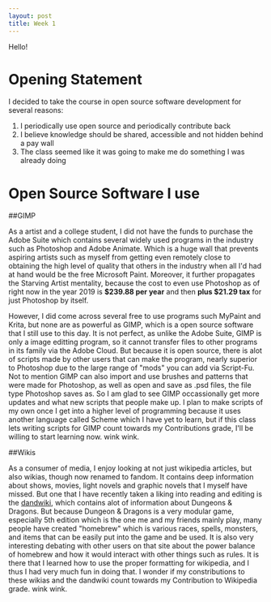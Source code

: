 ```yaml
---
layout: post
title: Week 1
---
```



Hello!

Opening Statement
======
I decided to take the course in open source software development for several reasons:
1. I periodically use open source and periodically contribute back
2. I believe knowledge should be shared, accessible and not hidden behind a pay wall
3. The class seemed like it was going to make me do something I was already doing

Open Source Software I use
======

##GIMP

As a artist and a college student, I did not have the funds to purchase the Adobe Suite which contains several widely used programs in the industry such as Photoshop and Adobe Animate. Which is a huge wall that prevents aspiring artists such as myself from getting even remotely close to obtaining the high level of quality that others in the industry when all I'd had at hand would be the free Microsoft Paint. Moreover, it further propagates the Starving Artist mentality, because the cost to even use Photoshop as of right now in the year 2019 is **$239.88 per year** and then **plus $21.29 tax** for just Photoshop by itself. 

However, I did come across several free to use programs such MyPaint and Krita, but none are as powerful as GIMP, which is a open source software that I still use to this day. It is not perfect, as unlike the Adobe Suite, GIMP is only a image editting program, so it cannot transfer files to other programs in its family via the Adobe Cloud. But because it is open source, there is alot of scripts made by other users that can make the program, nearly superior to Photoshop due to the large range of "mods" you can add via Script-Fu. Not to mention GIMP can also import and use brushes and patterns that were made for Photoshop, as well as open and save as .psd files, the file type Photoshop saves as. So I am glad to see GIMP occassionally get more updates and what new scripts that people make up. I plan to make scripts of my own once I get into a higher level of programming because it uses another language called Scheme which I have yet to learn, but if this class lets writing scripts for GIMP count towards my Contributions grade, I'll be willing to start learning now. wink wink.

##Wikis

As a consumer of media, I enjoy looking at not just wikipedia articles, but also wikias, though now renamed to fandom. It contains deep information about shows, movies, light novels and graphic novels that I myself have missed. But one that I have recently taken a liking into reading and editing is the [dandwiki](https://www.dandwiki.com), which contains alot of information about Dungeons & Dragons. But because Dungeon & Dragons is a very modular game, especially 5th edition which is the one me and my friends mainly play, many people have created "homebrew" which is various races, spells, monsters, and items that can be easily put into the game and be used. It is also very interesting debating with other users on that site about the power balance of homebrew and how it would interact with other things such as rules. It is there that I learned how to use the proper formatting for wikipedia, and I thus I had very much fun in doing that. I wonder if my constributions to these wikias and the dandwiki count towards my Contribution to Wikipedia grade. wink wink.
